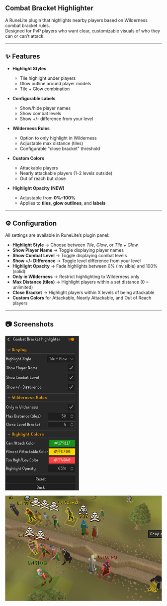 ## Combat Bracket Highlighter

A RuneLite plugin that highlights nearby players based on Wilderness combat bracket rules.  
Designed for PvP players who want clear, customizable visuals of who they can or can’t attack.

---

## ✨ Features

- **Highlight Styles**
    - Tile highlight under players
    - Glow outline around player models
    - Tile + Glow combination

- **Configurable Labels**
    - Show/hide player names
    - Show combat levels
    - Show +/- difference from your level

- **Wilderness Rules**
    - Option to only highlight in Wilderness
    - Adjustable max distance (tiles)
    - Configurable "close bracket" threshold

- **Custom Colors**
    - Attackable players
    - Nearly attackable players (1–2 levels outside)
    - Out of reach but close

- **Highlight Opacity (NEW)**
    - Adjustable from **0%–100%** 
    - Applies to **tiles**, **glow outlines**, and **labels**

---

## ⚙️ Configuration

All settings are available in RuneLite’s plugin panel:

- **Highlight Style** → Choose between *Tile*, *Glow*, or *Tile + Glow*
- **Show Player Name** → Toggle displaying player names
- **Show Combat Level** → Toggle displaying combat levels
- **Show +/- Difference** → Toggle level difference from your level
- **Highlight Opacity** → Fade highlights between 0% (invisible) and 100% (solid)
- **Only in Wilderness** → Restrict highlighting to Wilderness only
- **Max Distance (tiles)** → Highlight players within a set distance (0 = unlimited)
- **Close Bracket** → Highlight players within X levels of being attackable
- **Custom Colors** for Attackable, Nearly Attackable, and Out of Reach players

---

## 📷 Screenshots


![Settings Panel](images/settings.png)


![Tile and Glow](images/tile-glow.png)

